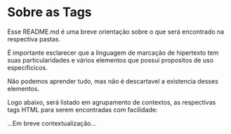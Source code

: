# Sobre as Tags

Esse README.md é uma breve orientação sobre o que será encontrado na respectiva pastas.

É importante esclarecer que a linguagem de marcação de hipertexto tem suas particularidades e vários elementos que possui propositos de uso especificicos.

Não podemos aprender tudo, mas não é descartavel a existencia desses elementos.

Logo abaixo, será listado em agrupamento de contextos, as respectivas tags HTML para serem encontradas com facilidade:

...Em breve contextualização...

